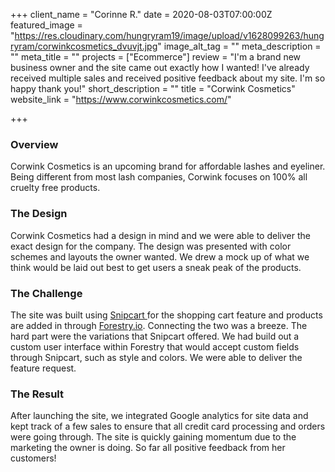 +++
client_name = "Corinne R."
date = 2020-08-03T07:00:00Z
featured_image = "https://res.cloudinary.com/hungryram19/image/upload/v1628099263/hungryram/corwinkcosmetics_dvuvjt.jpg"
image_alt_tag = ""
meta_description = ""
meta_title = ""
projects = ["Ecommerce"]
review = "I'm a brand new business owner and the site came out exactly how I wanted! I've already received multiple sales and received positive feedback about my site. I'm so happy thank you!"
short_description = ""
title = "Corwink Cosmetics"
website_link = "https://www.corwinkcosmetics.com/"

+++
### Overview

Corwink Cosmetics is an upcoming brand for affordable lashes and eyeliner. Being different from most lash companies, Corwink focuses on 100% all cruelty free products.

### The Design

Corwink Cosmetics had a design in mind and we were able to deliver the exact design for the company. The design was presented with color schemes and layouts the owner wanted. We drew a mock up of what we think would be laid out best to get users a sneak peak of the products.

### The Challenge

The site was built using [Snipcart ](https://snipcart.com)for the shopping cart feature and products are added in through [Forestry.io](http://forestry.io/). Connecting the two was a breeze. The hard part were the variations that Snipcart offered. We had build out a custom user interface within Forestry that would accept custom fields through Snipcart, such as style and colors. We were able to deliver the feature request.

### The Result

After launching the site, we integrated Google analytics for site data and kept track of a few sales to ensure that all credit card processing and orders were going through. The site is quickly gaining momentum due to the marketing the owner is doing. So far all positive feedback from her customers!